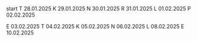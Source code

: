 start
T 28.01.2025
K 29.01.2025
N 30.01.2025
R 31.01.2025
L 01.02.2025
P 02.02.2025

E 03.02.2025
T 04.02.2025
K 05.02.2025
N 06.02.2025
L 08.02.2025
E 10.02.2025